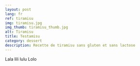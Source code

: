 ```yaml
---
layout: post
lang: fr
ref: tiramisu
img: tiramisu.jpg
img_thumb: tiramisu_thumb.jpg
alt: Tiramisu
title: Testamisu
category: dessert
description: Recette de tiramisu sans gluten et sans lactose
---
```

Lala lili lulu
Lolo
